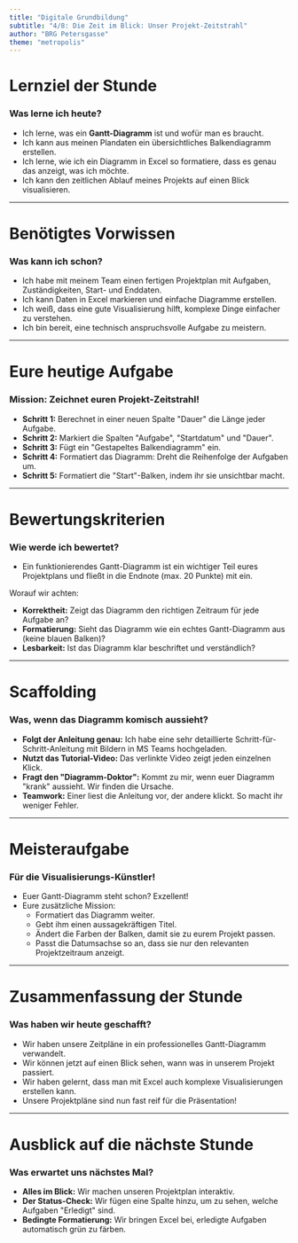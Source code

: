```yaml
---
title: "Digitale Grundbildung"
subtitle: "4/8: Die Zeit im Blick: Unser Projekt-Zeitstrahl"
author: "BRG Petersgasse"
theme: "metropolis"
---
```


# Lernziel der Stunde

### Was lerne ich heute?

*   Ich lerne, was ein **Gantt-Diagramm** ist und wofür man es braucht.
*   Ich kann aus meinen Plandaten ein übersichtliches Balkendiagramm erstellen.
*   Ich lerne, wie ich ein Diagramm in Excel so formatiere, dass es genau das anzeigt, was ich möchte.
*   Ich kann den zeitlichen Ablauf meines Projekts auf einen Blick visualisieren.

---

# Benötigtes Vorwissen

### Was kann ich schon?

*   Ich habe mit meinem Team einen fertigen Projektplan mit Aufgaben, Zuständigkeiten, Start- und Enddaten.
*   Ich kann Daten in Excel markieren und einfache Diagramme erstellen.
*   Ich weiß, dass eine gute Visualisierung hilft, komplexe Dinge einfacher zu verstehen.
*   Ich bin bereit, eine technisch anspruchsvolle Aufgabe zu meistern.

---

# Eure heutige Aufgabe

### Mission: Zeichnet euren Projekt-Zeitstrahl!

*   **Schritt 1:** Berechnet in einer neuen Spalte "Dauer" die Länge jeder Aufgabe.
*   **Schritt 2:** Markiert die Spalten "Aufgabe", "Startdatum" und "Dauer".
*   **Schritt 3:** Fügt ein "Gestapeltes Balkendiagramm" ein.
*   **Schritt 4:** Formatiert das Diagramm: Dreht die Reihenfolge der Aufgaben um.
*   **Schritt 5:** Formatiert die "Start"-Balken, indem ihr sie unsichtbar macht.

---

# Bewertungskriterien

### Wie werde ich bewertet?

*   Ein funktionierendes Gantt-Diagramm ist ein wichtiger Teil eures Projektplans und fließt in die Endnote (max. 20 Punkte) mit ein.

Worauf wir achten:
*   **Korrektheit:** Zeigt das Diagramm den richtigen Zeitraum für jede Aufgabe an?
*   **Formatierung:** Sieht das Diagramm wie ein echtes Gantt-Diagramm aus (keine blauen Balken)?
*   **Lesbarkeit:** Ist das Diagramm klar beschriftet und verständlich?

---

# Scaffolding

### Was, wenn das Diagramm komisch aussieht?

*   **Folgt der Anleitung genau:** Ich habe eine sehr detaillierte Schritt-für-Schritt-Anleitung mit Bildern in MS Teams hochgeladen.
*   **Nutzt das Tutorial-Video:** Das verlinkte Video zeigt jeden einzelnen Klick.
*   **Fragt den "Diagramm-Doktor":** Kommt zu mir, wenn euer Diagramm "krank" aussieht. Wir finden die Ursache.
*   **Teamwork:** Einer liest die Anleitung vor, der andere klickt. So macht ihr weniger Fehler.

---

# Meisteraufgabe

### Für die Visualisierungs-Künstler!

*   Euer Gantt-Diagramm steht schon? Exzellent!
*   Eure zusätzliche Mission:
    *   Formatiert das Diagramm weiter.
    *   Gebt ihm einen aussagekräftigen Titel.
    *   Ändert die Farben der Balken, damit sie zu eurem Projekt passen.
    *   Passt die Datumsachse so an, dass sie nur den relevanten Projektzeitraum anzeigt.

---

# Zusammenfassung der Stunde

### Was haben wir heute geschafft?

*   Wir haben unsere Zeitpläne in ein professionelles Gantt-Diagramm verwandelt.
*   Wir können jetzt auf einen Blick sehen, wann was in unserem Projekt passiert.
*   Wir haben gelernt, dass man mit Excel auch komplexe Visualisierungen erstellen kann.
*   Unsere Projektpläne sind nun fast reif für die Präsentation!

---

# Ausblick auf die nächste Stunde

### Was erwartet uns nächstes Mal?

*   **Alles im Blick:** Wir machen unseren Projektplan interaktiv.
*   **Der Status-Check:** Wir fügen eine Spalte hinzu, um zu sehen, welche Aufgaben "Erledigt" sind.
*   **Bedingte Formatierung:** Wir bringen Excel bei, erledigte Aufgaben automatisch grün zu färben.


